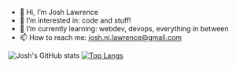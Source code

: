 - 👋 Hi, I’m Josh Lawrence
- 👀 I’m interested in: code and stuff!
- 🌱 I’m currently learning: webdev, devops, everything in between
- 📫 How to reach me: josh.nj.lawrence@gmail.com

![Josh's GitHub stats](https://github-readme-stats.vercel.app/api?username=josh-nj-lawrence&count_private=true&show_icons=true&theme=transparent)
[![Top Langs](https://github-readme-stats.vercel.app/api/top-langs/?username=josh-nj-lawrence&layout=compact)](https://github.com/anuraghazra/github-readme-stats)
